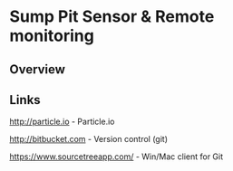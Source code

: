 # Sump Pit Sensor & Remote monitoring

## Overview

## Links
http://particle.io - Particle.io

http://bitbucket.com - Version control (git)

https://www.sourcetreeapp.com/ - Win/Mac client for Git

